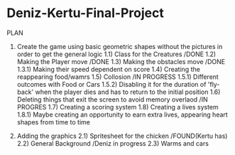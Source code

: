 # Deniz-Kertu-Final-Project
PLAN
1) Create the game using basic geometric shapes without the pictures in order to get the general logic 
  1.1) Class for the Creatures /DONE 
  1.2) Making the Player move /DONE 
  1.3) Making the obstacles move /DONE 
    1.3.1) Making their speed dependent on score 
  1.4) Creating the reappearing food/wamrs 
  1.5) Collosion /IN PROGRESS 
    1.5.1) Different outcomes with Food or Cars 
    1.5.2) Disabling it for the duration of 'fly-back' when the player dies and has to return to the initial position 
  1.6) Deleting things that exit the screen to avoid memory overlaod /IN PROGRES
  1.7) Creating a scoring system 
  1.8) Creating a lives system 
    1.8.1) Maybe creating an opportunity to earn extra lives, appearing heart shapes from time to time 
 
  
2) Adding the graphics 
  2.1) Spritesheet for the chicken /FOUND(Kertu has) 
  2.2) General Background /Deniz in progress 
  2.3) Warms and cars 
